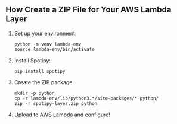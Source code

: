 ## How Create a ZIP File for Your AWS Lambda Layer

1. Set up your environment:

    ```
    python -m venv lambda-env
    source lambda-env/bin/activate
    ```

2. Install Spotipy:

    `pip install spotipy`

3. Create the ZIP package:

    ```
    mkdir -p python
    cp -r lambda-env/lib/python3.*/site-packages/* python/
    zip -r spotipy-layer.zip python
    ```

4. Upload to AWS Lambda and configure!